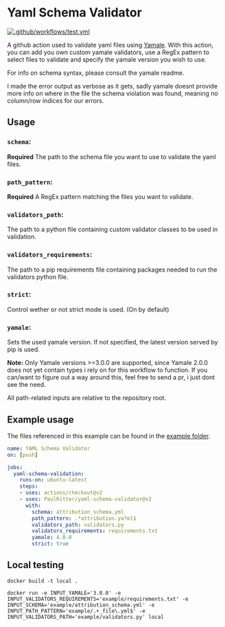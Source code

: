 # Yaml Schema Validator

[![.github/workflows/test.yml](https://github.com/PaulRitter/yaml-schema-validator/actions/workflows/test.yml/badge.svg)](https://github.com/PaulRitter/yaml-schema-validator/actions/workflows/test.yml)

A github action used to validate yaml files using [Yamale](https://github.com/23andMe/Yamale). With this action, you can add you own custom yamale validators, use a RegEx pattern to select files to validate and specify the yamale version you wish to use.

For info on schema syntax, please consult the yamale readme.

I made the error output as verbose as it gets, sadly yamale doesnt provide more info on where in the file the schema violation was found, meaning no column/row indices for our errors.

## Usage
### `schema`:
**Required** The path to the schema file you want to use to validate the yaml files.
### `path_pattern`:
**Required** A RegEx pattern matching the files you want to validate.
### `validators_path`:
The path to a python file containing custom validator classes to be used in validation.
### `validators_requirements`:
The path to a pip requirements file containing packages needed to run the validators python file.
### `strict`:
Control wether or not strict mode is used. (On by default)
### `yamale`:
Sets the used yamale version. If not specified, the latest version served by pip is used.

**Note:** Only Yamale versions >=3.0.0 are supported, since Yamale 2.0.0 does not yet contain types i rely on for this workflow to function. If you can/want to figure out a way around this, feel free to send a pr, i just dont see the need.

All path-related inputs are relative to the repository root.

## Example usage

The files referenced in this example can be found in the [example folder](/example).

```yaml
name: YAML Schema Validator
on: [push]

jobs:
  yaml-schema-validation:
    runs-on: ubuntu-latest
    steps:
    - uses: actions/checkout@v2
    - uses: PaulRitter/yaml-schema-validator@v2
      with:
        schema: attribution_schema.yml
        path_pattern: .*attribution.ya?ml$
        validators_path: validators.py
        validators_requirements: requirements.txt
        yamale: 4.0.0
        strict: true
```


## Local testing

```
docker build -t local .

docker run -e INPUT_YAMALE='3.0.0' -e INPUT_VALIDATORS_REQUIREMENTS='example/requirements.txt' -e INPUT_SCHEMA='example/attribution_schema.yml' -e INPUT_PATH_PATTERN='example/.+_file\.yml$' -e INPUT_VALIDATORS_PATH='example/validators.py' local
```